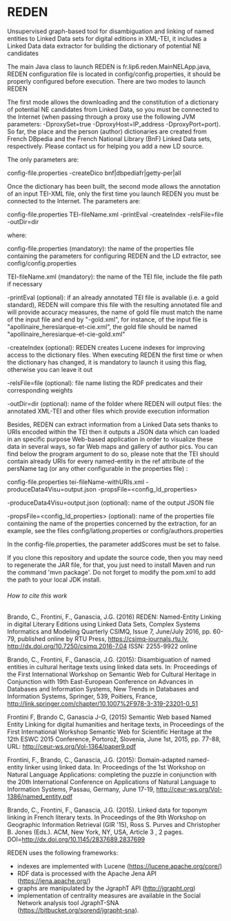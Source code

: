 # REDEN
Unsupervised graph-based tool for disambiguation and linking of named entities to Linked Data sets for digital editions in XML-TEI, it includes a Linked Data data extractor for building the dictionary of potential NE candidates

The main Java class to launch REDEN is fr.lip6.reden.MainNELApp.java, REDEN configuration file is located in config/config.properties, it should be properly configured before execution. There are two modes to launch REDEN 

The first mode allows the downloading and the constitution of a dictionary of potential NE candidates from Linked Data, so you must be connected to the Internet (when passing through a proxy use the following JVM parameters: -DproxySet=true -DproxyHost=IP_address -DproxyPort=port). So far, the place and the person (author) dictionaries are created from French DBpedia and the French National Library (BnF) Linked Data sets, respectively. Please contact us for helping you add a new LD source.

The only parameters are:  

config-file.properties -createDico bnf|dbpediafr|getty-per|all

Once the dictionary has been built, the second mode allows the annotation of an input TEI-XML file, only the first time you launch REDEN you must be connected to the Internet. The parameters are:

config-file.properties TEI-fileName.xml -printEval -createIndex -relsFile\=file -outDir\=dir

where:

config-file.properties (mandatory): the name of the properties file containing the parameters for configuring REDEN and the LD extractor, see config/config.properties

TEI-fileName.xml (mandatory): the name of the TEI file, include the file path if necessary

-printEval (optional): if an already annotated TEI file is available (i.e. a gold standard), REDEN will compare this file with the resulting annotated file and will provide accuracy measures, the name of gold file must match the name of the input file and end by "-gold.xml", for instance, of the input file is "apollinaire_heresiarque-et-cie.xml", the gold file should be named "apollinaire_heresiarque-et-cie-gold.xml" 

-createIndex (optional): REDEN creates Lucene indexes for improving access to the dictionary files. When executing REDEN the first time or when the dictionary has changed, it is mandatory to launch it using this flag, otherwise you can leave it out

-relsFile\=file (optional): file name listing the RDF predicates and their corresponding weights 

-outDir\=dir (optional): name of the folder where REDEN will output files: the annotated XML-TEI and other files which provide execution information

Besides, REDEN can extract information from a Linked Data sets thanks to URIs encoded within the TEI then it outputs a JSON data which can loaded in an specific purpose Web-based application in order to visualize these data in several ways, so far Web maps and gallery of author pics. You can find below the program argument to do so, please note that the TEI should contain already URIs for every named-entity in the ref attribute of the persName tag (or any other configurable in the properties file) :

config-file.properties tei-fileName-withURIs.xml -produceData4Visu=output.json -propsFile=<config_ld_properties>

-produceData4Visu=output.json (optional): name of the output JSON file 

-propsFile=<config_ld_properties> (optional): name of the properties file containing the name of the properties concerned by the extraction, for an example, see the files config/latlong.properties or config/authors.properties

In the config-file.properties, the parameter addScores must be set to false.
 
If you clone this repository and update the source code, then you may need to regenerate the JAR file, for that, you just need to install Maven and run the command 'mvn package'. Do not forget to modify the pom.xml to add the path to your local JDK install.

###### How to cite this work

Brando, C., Frontini, F., Ganascia, J.G. (2016) REDEN: Named-Entity Linking in digital Literary Editions using Linked Data Sets, Complex Systems Informatics and Modeling Quarterly CSIMQ, Issue 7, June/July 2016, pp. 60-79, published online by RTU Press, https://csimq-journals.rtu.lv, http://dx.doi.org/10.7250/csimq.2016-7.04 ISSN: 2255-9922 online

Brando, C., Frontini, F., Ganascia, J.G. (2015): Disambiguation of named entities in cultural heritage texts using linked data sets. In: Proceedings of the First International Workshop on Semantic Web for Cultural Heritage in Conjunction with 19th East-European Conference on Advances in Databases and Information Systems, New Trends in Databases and Information Systems, Springer, 539, Poitiers, France, http://link.springer.com/chapter/10.1007%2F978-3-319-23201-0_51 

Frontini F, Brando C, Ganascia J-G, (2015) Semantic Web based Named Entity Linking for digital humanities and heritage texts, in Proceedings of the First International Workshop Semantic Web for Scientific Heritage at the 12th ESWC 2015 Conference, Portorož, Slovenia, June 1st, 2015, pp. 77-88, URL: http://ceur-ws.org/Vol-1364/paper9.pdf 

Frontini, F., Brando, C., Ganascia, J.G. (2015): Domain-adapted named-entity linker using linked data. In: Proceedings of the 1st Workshop on Natural Language Applications: completing the puzzle in conjunction with the 20th International Conference on Applications of Natural Language to Information Systems, Passau, Germany, June 17-19, http://ceur-ws.org/Vol-1386/named_entity.pdf 

Brando, C., Frontini, F., Ganascia, J.G. (2015). Linked data for toponym linking in French literary texts. In Proceedings of the 9th Workshop on Geographic Information Retrieval (GIR '15), Ross S. Purves and Christopher B. Jones (Eds.). ACM, New York, NY, USA, Article 3 , 2 pages. DOI=http://dx.doi.org/10.1145/2837689.2837699



REDEN uses the following frameworks: 
- indexes are implemented with Lucene (https://lucene.apache.org/core/)
- RDF data is processed with the Apache Jena API (https://jena.apache.org/) 
- graphs are manipulated by the JgraphT API (http://jgrapht.org)
- implementation of centrality measures are available in the Social Network analysis tool JgraphT-SNA (https://bitbucket.org/sorend/jgrapht-sna).
